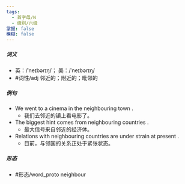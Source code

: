 ```yaml
---
tags:
  - 首字母/N
  - 级别/六级
掌握: false
模糊: false
---
```

##### 词义
- 英：/ˈneɪbərɪŋ/； 美：/ˈneɪbərɪŋ/
- #词性/adj  邻近的；附近的；毗邻的
##### 例句
- We went to a cinema in the neighbouring town .
	- 我们去邻近的镇上看电影了。
- The biggest hint comes from neighbouring countries .
	- 最大信号来自邻近的经济体。
- Relations with neighbouring countries are under strain at present .
	- 目前，与邻国的关系正处于紧张状态。
##### 形态
- #形态/word_proto neighbour
